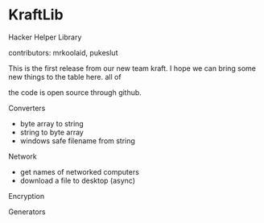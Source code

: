 # KraftLib
Hacker Helper Library

contributors: mrkoolaid, pukeslut

This is the first release from our new team kraft. I hope we can bring some new things to the table here. all of 

the code is open source through github.

Converters
- byte array to string
- string to byte array
- windows safe filename from string

Network
- get names of networked computers
- download a file to desktop (async)

Encryption

Generators